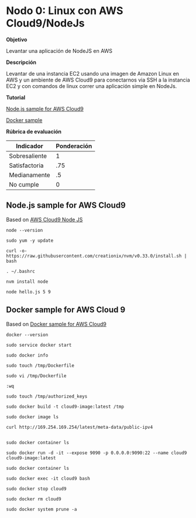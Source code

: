 # Nodo 0: Linux con AWS Cloud9/NodeJs
**Objetivo**

Levantar una aplicación de NodeJS en AWS

**Descripción**

Levantar de una instancia EC2 usando una imagen de Amazon Linux en AWS y un ambiente de AWS Cloud9 para conectarnos via SSH a la instancia EC2 y con comandos de linux correr una aplicación simple en NodeJs.

**Tutorial**

[Node.js sample for AWS Cloud9](https://docs.aws.amazon.com/cloud9/latest/user-guide/sample-nodejs.html)

[Docker sample](https://docs.aws.amazon.com/cloud9/latest/user-guide/sample-docker.html)

**Rúbrica de evaluación**

| Indicador        | Ponderación  |      
|------------------|--------------|
| Sobresaliente    | 1            |
| Satisfactoria    |.75           | 
| Medianamente     | .5           |
| No cumple        | 0            |



## Node.js sample for AWS Cloud9

Based on [AWS Cloud9 Node JS](https://docs.aws.amazon.com/cloud9/latest/user-guide/sample-nodejs.html#sample-nodejs-prereqs)

```
node --version

sudo yum -y update

curl -o- https://raw.githubusercontent.com/creationix/nvm/v0.33.0/install.sh | bash

. ~/.bashrc

nvm install node

node hello.js 5 9
```

## Docker sample for AWS Cloud 9

Based on [Docker sample for AWS Cloud9](https://docs.aws.amazon.com/cloud9/latest/user-guide/sample-docker.html)

```
docker --version

sudo service docker start

sudo docker info

sudo touch /tmp/Dockerfile

sudo vi /tmp/Dockerfile

:wq

sudo touch /tmp/authorized_keys

sudo docker build -t cloud9-image:latest /tmp

sudo docker image ls

curl http://169.254.169.254/latest/meta-data/public-ipv4


sudo docker container ls

sudo docker run -d -it --expose 9090 -p 0.0.0.0:9090:22 --name cloud9 cloud9-image:latest

sudo docker container ls

sudo docker exec -it cloud9 bash

sudo docker stop cloud9

sudo docker rm cloud9

sudo docker system prune -a
```


